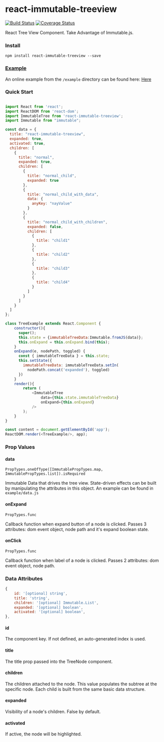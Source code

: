 # react-immutable-treeview

[![Build Status](https://travis-ci.org/hapood/react-immutable-treeview.svg?branch=master)](https://travis-ci.org/hapood/react-immutable-treeview) [![Coverage Status](https://coveralls.io/repos/hapood/react-immutable-treeview/badge.svg?branch=master&service=github)](https://coveralls.io/github/hapood/react-immutable-treeview?branch=master)

React Tree View Component. Take Advantage of Immutable.js.

### Install

```
npm install react-immutable-treeview --save
```

### [Example](https://hapood.github.io/react-immutable-treeview/)

An online example from the `/example` directory can be found here: [Here](https://hapood.github.io/react-immutable-treeview/)

### Quick Start
```javascript

import React from 'react';
import ReactDOM from 'react-dom';
import ImmutableTree from 'react-immutable-treeview';
import Immutable from "immutable";

const data = {
  title: "react-immutable-treeview",
  expanded: true,
  activated: true,
  children: [
    {
      title: "normal",
      expanded: true,
      children: [
        {
          title: "normal_child",
          expanded: true
        },
        {
          title: "normal_child_with_data",
          data: {
            anyKey: "nayValue"
          }
        },
        {
          title: "normal_child_with_children",
          expanded: false,
          children: [
            {
              title: "child1"
            },
            {
              title: "child2"
            },
            {
              title: "child3"
            },
            {
              title: "child4"
            }
          ]
        }
      ]
    }
  ]
};

class TreeExample extends React.Component {
    constructor(){
      super();
      this.state = {immutableTreeData:Immutable.fromJS(data)};
      this.onExpand = this.onExpand.bind(this);
    }
    onExpand(e, nodePath, toggled) {
      const { immutableTreeData } = this.state;
      this.setState({
        immutableTreeData: immutableTreeData.setIn(
          nodePath.concat('expanded'), toggled)
      })
    }
    render(){
        return (
            <ImmutableTree
                data={this.state.immutableTreeData}
                onExpand={this.onExpand}
            />
        );
    }
}

const content = document.getElementById('app');
ReactDOM.render(<TreeExample/>, app);
```

### Prop Values

#### data
`PropTypes.oneOfType([ImmutablePropTypes.map, ImmutablePropTypes.list]).isRequired`

Immutable Data that drives the tree view. State-driven effects can be built by manipulating the attributes in this object. An example can be found in `example/data.js`

#### onExpand
`PropTypes.func`

Callback function when expand button of a node is clicked. Passes 3 attributes: dom event object, node path and it's expand boolean state.

#### onClick
`PropTypes.func`

Callback function when label of a node is clicked. Passes 2 attributes: dom event object, node path.

### Data Attributes

```javascript
{
    id: '[optional] string',
    title: 'string',
    children: '[optional] Immutable.List',
    expanded: '[optional] boolean',
    activated: '[optional] boolean',
},
```
#### id
The component key. If not defined, an auto-generated index is used.

#### title
The title prop passed into the TreeNode component.

#### children
The children attached to the node. This value populates the subtree at the specific node. Each child is built from the same basic data structure.

#### expanded
Visibility of a node's children. False by default.

#### activated
If active, the node will be highlighted.